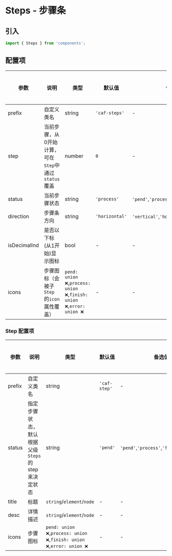 # Steps - 步骤条

## 引入
```jsx
import { Steps } from 'components';
```

## 配置项
| 参数 | 说明 | 类型 | 默认值 |备选值 | 是否必须 |
| --- | --- | --- | --- | --- | --- |
| prefix | 自定义类名 | string | `'caf-steps'` | - | ❌ |
| step | 当前步骤，从0开始计算，可在`Step`中通过`status`覆盖 | number | `0` | - | ❌ |
| status | 当前步骤状态 | string | `'process'` | `'pend'`,`'process'`,`'finish'`,`'error'` | ❌ |
| direction | 步骤条方向 | string | `'horizontal'` | `'vertical'`,`'horizontal'` | ❌ |
| isDecimalInd | 是否以下标(从1开始)显示图标 | bool | - | - | ❌ |
| icons | 步骤图标（会被子`Step` 的`icon` 属性覆盖） | `pend: union ❌`,`process: union ❌`,`finish: union ❌`,`error: union ❌` | - | - | ❌ |

### Step 配置项
| 参数 | 说明 | 类型 | 默认值 |备选值 | 是否必须 |
| --- | --- | --- | --- | --- | --- |
| prefix | 自定义类名 | string | `'caf-step'` | - | ❌ |
| status | 指定步骤状态，默认根据父级`Steps` 的step 来决定状态 | string | `'pend'` | `'pend'`,`'process'`,`'finish'`,`'error'` | ❌ |
| title | 标题 | `string`/`element`/`node` | - | - | ✅  |
| desc | 详情描述 | `string`/`element`/`node` | - | - | ❌ |
| icons | 步骤图标 | `pend: union ❌`,`process: union ❌`,`finish: union ❌`,`error: union ❌` | - | - | ❌ |
